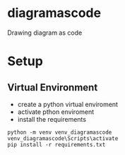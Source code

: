 # diagramascode
Drawing diagram as code


# Setup
## Virtual Environment
- create a python virtual enviroment
- activate pthon enviroment
- install the requirements

```shell
python -m venv venv_diagramascode
venv_diagramascode\Scripts\activate
pip install -r requirements.txt
```
